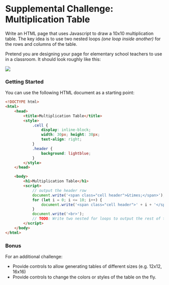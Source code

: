 # Supplemental Challenge: Multiplication Table #

Write an HTML page that uses Javascript to draw a 10x10 multiplication table. The key idea is to use two nested loops _(one loop inside another)_ for the rows and columns of the table.

Pretend you are designing your page for elementary school teachers to use in a classroom. It should look roughly like this:

![](https://i.snag.gy/xf0HnX.jpg)


### Getting Started ###

You can use the following HTML document as a starting point:

```html
<!DOCTYPE html>
<html>
	<head>
		<title>Multiplication Table</title>
		<style>
			.cell {
				display: inline-block;
				width: 30px; height: 30px;
				text-align: right;
			}
        	.header {
				background: lightblue;
			}
    	</style>
	</head>

	<body>
    	<h1>Multiplication Table</h1>
    	<script>
        	// output the header row
        	document.write('<span class="cell header">&times;</span>');
        	for (let i = 0; i <= 10; i++) {
        		document.write('<span class="cell header">' + i + '</span>');
        	}
        	document.write('<br>');
			// TODO: Write two nested for loops to output the rest of the multiplication table
    	</script>
	</body>
</html>
```

### Bonus ###

For an additional challenge:
*   Provide controls to allow generating tables of different sizes (e.g. 12x12, 16x16)
*   Provide controls to change the colors or styles of the table on the fly.